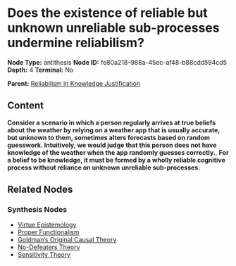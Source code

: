 # Does the existence of reliable but unknown unreliable sub-processes undermine reliabilism?

**Node Type:** antithesis
**Node ID:** fe80a218-988a-45ec-af48-b88cdd594cd5
**Depth:** 4
**Terminal:** No

**Parent:** [Reliabilism in Knowledge Justification](reliabilism-in-knowledge-justification-synthesis-f40468a9-fe55-4851-a90f-0af402d3c364.md)

## Content

**Consider a scenario in which a person regularly arrives at true beliefs about the weather by relying on a weather app that is usually accurate, but unknown to them, sometimes alters forecasts based on random guesswork. Intuitively, we would judge that this person does not have knowledge of the weather when the app randomly guesses correctly.**, **For a belief to be knowledge, it must be formed by a wholly reliable cognitive process without reliance on unknown unreliable sub-processes.**

## Related Nodes

### Synthesis Nodes

- [Virtue Epistemology](virtue-epistemology-synthesis-7430d6a7-e034-453b-823a-5a14f3becca1.md)
- [Proper Functionalism](proper-functionalism-synthesis-1e5968af-fc18-49ff-a914-2896d9225913.md)
- [Goldman’s Original Causal Theory](goldmans-original-causal-theory-synthesis-4b03004c-7ad3-43aa-85f7-962d26018578.md)
- [No-Defeaters Theory](no-defeaters-theory-synthesis-f0e4cbd7-6abc-41d7-ae27-4f18fd59d8d6.md)
- [Sensitivity Theory](sensitivity-theory-synthesis-885574b7-4eea-4c43-8caa-3d9ace32c3db.md)
